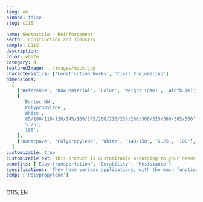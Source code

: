 ```yaml
---
lang: en
pinned: false
slug: c115

name: Geotextile - Reinforcement
sector: Construction and Industry
sample: C115
description:
color: white
category: d
featuredImage: ../images/mock.jpg
characteristics: ['Construction Works', 'Civil Engineering']
dimensions:
  [
    ['Reference', 'Raw Material', 'Color', 'Weight (gsm)', 'Width (m)', 'Length (m)'],
    [
      'Bontec NW',
      'Polypropylene',
      'White',
      '85/100/110/120/145/160/175/200/210/235/260/300/325/360/385/500',
      '5.25',
      '100',
    ],
    ['Bonarpave', 'Polypropylene', 'White', '140/150', '5.25', '100'],
  ]
customizable: true
customizableText: This product is customizable according to your needs. Contact us for more information.
benefits: ['Easy transportation', 'Durability', 'Resistance']
specifications: 'They have various applications, with the main functions being separation/drainage and reinforcement.'
comp: ['Polypropylene']
---
```


C115, EN
